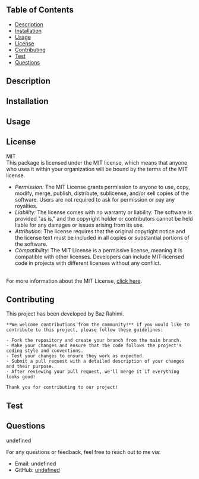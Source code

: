 
# 

## Table of Contents
- [Description](#Description)
- [Installation](#Installation)
- [Usage](#Usage)
- [License](#License)
- [Contributing](#Contributing)
- [Test](#Test)
- [Questions](#Questions)

## Description


## Installation


## Usage


## License
 MIT <br> This package is licensed under the MIT license, which means that anyone who uses it within your organization will be bound by the terms of the MIT license.<br> 
      <ul>
        <li>
          <i>Permission:</i> The MIT License grants permission to anyone to use, copy, modify, merge, publish, distribute, sublicense, and/or sell copies of the software. Users are not required to ask for permission or pay any royalties.
        </li>
        <li>
          <i>Liability:</i> The license comes with no warranty or liability. The software is provided "as is," and the copyright holder or contributors cannot be held liable for any damages or issues arising from its use.
        </li>
        <li>
          <i>Attribution:</i> The license requires that the original copyright notice and the license text must be included in all copies or substantial portions of the software.
        </li>
        <li>
          <i>Compatibility:</i> The MIT License is a permissive license, meaning it is compatible with other licenses. Developers can include MIT-licensed code in projects with different licenses without any conflict.
        </li>
      </ul> 
      <br> 
      For more information about the MIT License, [click here](https://opensource.org/licenses/MIT).


## Contributing
This project has been developed by Baz Rahimi.

    **We welcome contributions from the community!** If you would like to contribute to this project, please follow these guidelines:
    
    - Fork the repository and create your branch from the main branch.
    - Make your changes and ensure that the code follows the project's coding style and conventions.
    - Test your changes to ensure they work as expected.
    - Submit a pull request with a detailed description of your changes and their purpose.
    - After reviewing your pull request, we'll merge it if everything looks good!
    
    Thank you for contributing to our project!
        

## Test


## Questions
undefined

For any questions or feedback, feel free to reach out to me via:
- Email: undefined
- GitHub: [undefined](https://github.com/undefined)
    